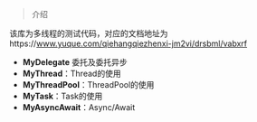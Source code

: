 > 介绍

该库为多线程的测试代码，对应的文档地址为https://www.yuque.com/qiehangqiezhenxi-jm2vi/drsbml/vabxrf

- **MyDelegate** 委托及委托异步
- **MyThread**：Thread的使用
- **MyThreadPool**：ThreadPool的使用
- **MyTask**：Task的使用
- **MyAsyncAwait**：Async/Await
